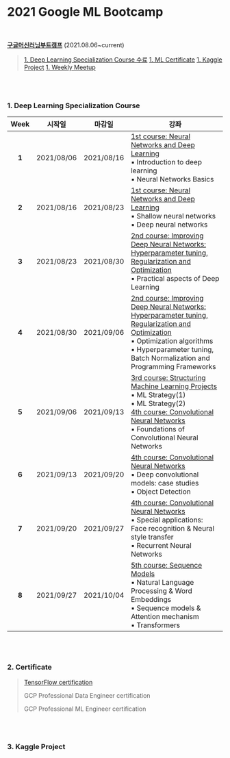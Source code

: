 # 2021 Google ML Bootcamp
</br>

[**구글머신러닝부트캠프**](https://events.withgoogle.com/google-developers-mlb-kr-2021/) (2021.08.06~current)
> [1. Deep Learning Specialization Course 수료](#1)
> [1. ML Certificate](#)
> [1. Kaggle Project](#)
> [1. Weekly Meetup](#)

</br>
</br> 

<a name='1'></a>
### 1. Deep Learning Specialization Course 
| Week | 시작일 | 마감일 | 강좌 |
| :--:| --- | --- | -- |
| **1** | 2021/08/06 | 2021/08/16 | [1st course: Neural Networks and Deep Learning](https://www.coursera.org/learn/neural-networks-deep-learning?specialization=deep-learning) </br> ▪ Introduction to deep learning </br> ▪ Neural Networks Basics| 
| **2** | 2021/08/16 | 2021/08/23 | [1st course: Neural Networks and Deep Learning](https://www.coursera.org/learn/neural-networks-deep-learning?specialization=deep-learning)  </br> ▪ Shallow neural networks </br> ▪ Deep neural networks|
| **3** | 2021/08/23 | 2021/08/30 | [2nd course: Improving Deep Neural Networks: Hyperparameter tuning, Regularization and Optimization](https://www.coursera.org/learn/deep-neural-network?specialization=deep-learning) </br> ▪ Practical aspects of Deep Learning |
| **4** | 2021/08/30 | 2021/09/06 | [2nd course: Improving Deep Neural Networks: Hyperparameter tuning, Regularization and Optimization](https://www.coursera.org/learn/deep-neural-network?specialization=deep-learning)  </br> ▪ Optimization algorithms </br> ▪ Hyperparameter tuning, Batch Normalization and Programming Frameworks|
| **5** | 2021/09/06 | 2021/09/13 | [3rd course: Structuring Machine Learning Projects](https://www.coursera.org/learn/machine-learning-projects?specialization=deep-learning)</br> ▪ ML Strategy(1) </br> ▪ ML Strategy(2) </br> [4th course: Convolutional Neural Networks](https://www.coursera.org/learn/convolutional-neural-networks?specialization=deep-learning) </br> ▪ Foundations of Convolutional Neural Networks |
| **6** | 2021/09/13 | 2021/09/20 | [4th course: Convolutional Neural Networks](https://www.coursera.org/learn/convolutional-neural-networks?specialization=deep-learning) </br> ▪ Deep convolutional models: case studies </br> ▪ Object Detection |
| **7** | 2021/09/20 | 2021/09/27 | [4th course: Convolutional Neural Networks](https://www.coursera.org/learn/convolutional-neural-networks?specialization=deep-learning) </br> ▪ Special applications: Face recognition & Neural style transfer </br> ▪ Recurrent Neural Networks |
| **8** | 2021/09/27 | 2021/10/04 | [5th course: Sequence Models](https://www.coursera.org/learn/nlp-sequence-models) </br> ▪ Natural Language Processing & Word Embeddings </br> ▪ Sequence models & Attention mechanism </br> ▪ Transformers | 
 
</br>
</br>
 
### 2. Certificate
> [TensorFlow certification](https://github.com/ttobaegi/Tensorflow-developers-certificate)
> 
> GCP Professional Data Engineer certification
> 
> GCP Professional ML Engineer certification  

</br>
</br>
 
### 3. Kaggle Project
